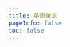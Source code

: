 ```yaml
---
title: 英语单词
pageInfo: false
toc: false
---
```


<WordsEN />

<script setup lang="ts">
import WordsEN from "@WordsEN";
</script>
